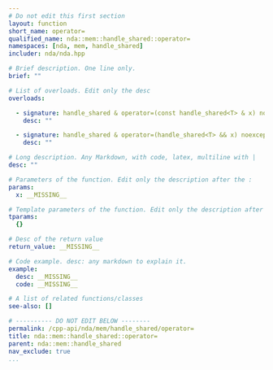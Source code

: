 ```yaml
---
# Do not edit this first section
layout: function
short_name: operator=
qualified_name: nda::mem::handle_shared::operator=
namespaces: [nda, mem, handle_shared]
includer: nda/nda.hpp

# Brief description. One line only.
brief: ""

# List of overloads. Edit only the desc
overloads:

  - signature: handle_shared & operator=(const handle_shared<T> & x) noexcept
    desc: ""

  - signature: handle_shared & operator=(handle_shared<T> && x) noexcept
    desc: ""

# Long description. Any Markdown, with code, latex, multiline with |
desc: ""

# Parameters of the function. Edit only the description after the :
params:
  x: __MISSING__

# Template parameters of the function. Edit only the description after the :
tparams:
  {}

# Desc of the return value
return_value: __MISSING__

# Code example. desc: any markdown to explain it.
example:
  desc: __MISSING__
  code: __MISSING__

# A list of related functions/classes
see-also: []

# ---------- DO NOT EDIT BELOW --------
permalink: /cpp-api/nda/mem/handle_shared/operator=
title: nda::mem::handle_shared::operator=
parent: nda::mem::handle_shared
nav_exclude: true
...
```


